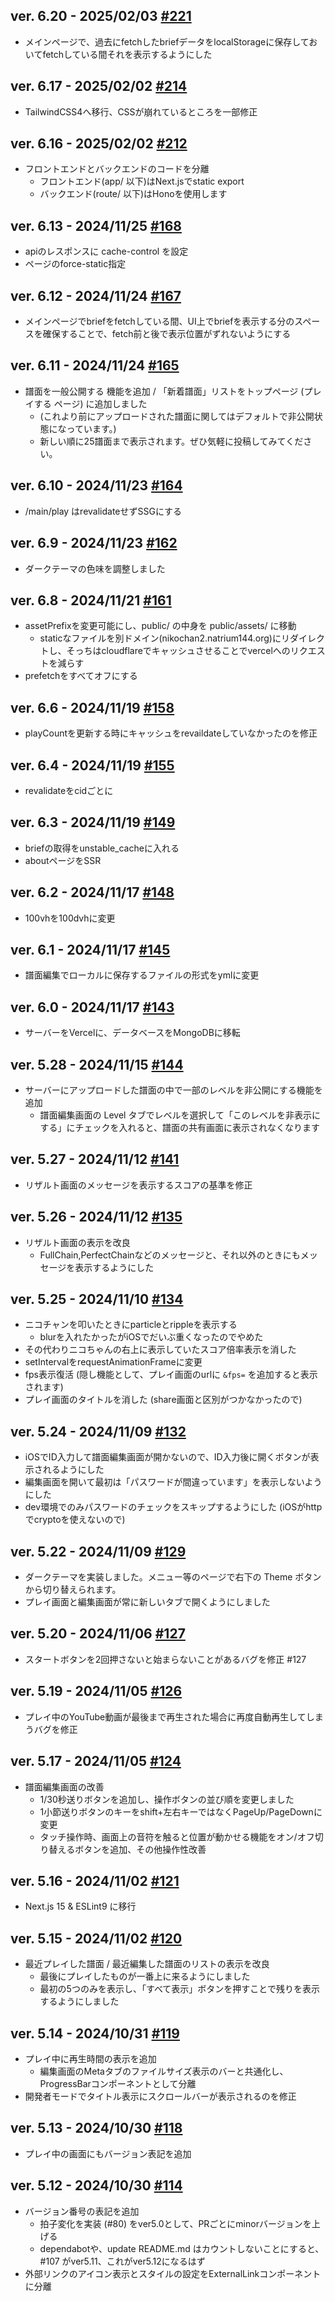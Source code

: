 ## ver. 6.20 - 2025/02/03 [#221](https://github.com/na-trium-144/falling-nikochan/pull/221)

* メインページで、過去にfetchしたbriefデータをlocalStorageに保存しておいてfetchしている間それを表示するようにした

## ver. 6.17 - 2025/02/02 [#214](https://github.com/na-trium-144/falling-nikochan/pull/214)

* TailwindCSS4へ移行、CSSが崩れているところを一部修正

## ver. 6.16 - 2025/02/02 [#212](https://github.com/na-trium-144/falling-nikochan/pull/212)

* フロントエンドとバックエンドのコードを分離 
    * フロントエンド(app/ 以下)はNext.jsでstatic export
    * バックエンド(route/ 以下)はHonoを使用します

## ver. 6.13 - 2024/11/25 [#168](https://github.com/na-trium-144/falling-nikochan/pull/168)

* apiのレスポンスに cache-control を設定
* ページのforce-static指定

## ver. 6.12 - 2024/11/24 [#167](https://github.com/na-trium-144/falling-nikochan/pull/167)

* メインページでbriefをfetchしている間、UI上でbriefを表示する分のスペースを確保することで、fetch前と後で表示位置がずれないようにする

## ver. 6.11 - 2024/11/24 [#165](https://github.com/na-trium-144/falling-nikochan/pull/165)

* 譜面を一般公開する 機能を追加 / 「新着譜面」リストをトップページ (プレイする ページ) に追加しました
    * (これより前にアップロードされた譜面に関してはデフォルトで非公開状態になっています。)
    * 新しい順に25譜面まで表示されます。ぜひ気軽に投稿してみてください。

## ver. 6.10 - 2024/11/23 [#164](https://github.com/na-trium-144/falling-nikochan/pull/164)

* /main/play はrevalidateせずSSGにする

## ver. 6.9 - 2024/11/23 [#162](https://github.com/na-trium-144/falling-nikochan/pull/162)

* ダークテーマの色味を調整しました

## ver. 6.8 - 2024/11/21 [#161](https://github.com/na-trium-144/falling-nikochan/pull/161)

* assetPrefixを変更可能にし、public/ の中身を public/assets/ に移動
    * staticなファイルを別ドメイン(nikochan2.natrium144.org)にリダイレクトし、そっちはcloudflareでキャッシュさせることでvercelへのリクエストを減らす
* prefetchをすべてオフにする

## ver. 6.6 - 2024/11/19 [#158](https://github.com/na-trium-144/falling-nikochan/pull/158)

* playCountを更新する時にキャッシュをrevaildateしていなかったのを修正

## ver. 6.4 - 2024/11/19 [#155](https://github.com/na-trium-144/falling-nikochan/pull/155)

* revalidateをcidごとに

## ver. 6.3 - 2024/11/19 [#149](https://github.com/na-trium-144/falling-nikochan/pull/149)

* briefの取得をunstable_cacheに入れる
* aboutページをSSR

## ver. 6.2 - 2024/11/17 [#148](https://github.com/na-trium-144/falling-nikochan/pull/148)

* 100vhを100dvhに変更

## ver. 6.1 - 2024/11/17 [#145](https://github.com/na-trium-144/falling-nikochan/pull/145)

* 譜面編集でローカルに保存するファイルの形式をymlに変更

## ver. 6.0 - 2024/11/17 [#143](https://github.com/na-trium-144/falling-nikochan/pull/143)

* サーバーをVercelに、データベースをMongoDBに移転

## ver. 5.28 - 2024/11/15 [#144](https://github.com/na-trium-144/falling-nikochan/pull/144)

* サーバーにアップロードした譜面の中で一部のレベルを非公開にする機能を追加
    * 譜面編集画面の Level タブでレベルを選択して「このレベルを非表示にする」にチェックを入れると、譜面の共有画面に表示されなくなります

## ver. 5.27 - 2024/11/12 [#141](https://github.com/na-trium-144/falling-nikochan/pull/141)

* リザルト画面のメッセージを表示するスコアの基準を修正

## ver. 5.26 - 2024/11/12 [#135](https://github.com/na-trium-144/falling-nikochan/pull/135)

* リザルト画面の表示を改良
    * FullChain,PerfectChainなどのメッセージと、それ以外のときにもメッセージを表示するようにした

## ver. 5.25 - 2024/11/10 [#134](https://github.com/na-trium-144/falling-nikochan/pull/134)

* ニコチャンを叩いたときにparticleとrippleを表示する
    * blurを入れたかったがiOSでだいぶ重くなったのでやめた
* その代わりニコちゃんの右上に表示していたスコア倍率表示を消した
* setIntervalをrequestAnimationFrameに変更
* fps表示復活 (隠し機能として、プレイ画面のurlに `&fps=` を追加すると表示されます)
* プレイ画面のタイトルを消した (share画面と区別がつかなかったので)

## ver. 5.24 - 2024/11/09 [#132](https://github.com/na-trium-144/falling-nikochan/pull/132)

* iOSでID入力して譜面編集画面が開かないので、ID入力後に開くボタンが表示されるようにした
* 編集画面を開いて最初は「パスワードが間違っています」を表示しないようにした
* dev環境でのみパスワードのチェックをスキップするようにした (iOSがhttpでcryptoを使えないので)

## ver. 5.22 - 2024/11/09 [#129](https://github.com/na-trium-144/falling-nikochan/pull/129)

* ダークテーマを実装しました。メニュー等のページで右下の Theme ボタンから切り替えられます。
* プレイ画面と編集画面が常に新しいタブで開くようにしました

## ver. 5.20 - 2024/11/06 [#127](https://github.com/na-trium-144/falling-nikochan/pull/127)

* スタートボタンを2回押さないと始まらないことがあるバグを修正 #127

## ver. 5.19 - 2024/11/05 [#126](https://github.com/na-trium-144/falling-nikochan/pull/126)

* プレイ中のYouTube動画が最後まで再生された場合に再度自動再生してしまうバグを修正

## ver. 5.17 - 2024/11/05 [#124](https://github.com/na-trium-144/falling-nikochan/pull/124)

* 譜面編集画面の改善
    * 1/30秒送りボタンを追加し、操作ボタンの並び順を変更しました
    * 1小節送りボタンのキーをshift+左右キーではなくPageUp/PageDownに変更
    * タッチ操作時、画面上の音符を触ると位置が動かせる機能をオン/オフ切り替えるボタンを追加、その他操作性改善

## ver. 5.16 - 2024/11/02 [#121](https://github.com/na-trium-144/falling-nikochan/pull/121)

* Next.js 15 & ESLint9 に移行

## ver. 5.15 - 2024/11/02 [#120](https://github.com/na-trium-144/falling-nikochan/pull/120)

* 最近プレイした譜面 / 最近編集した譜面のリストの表示を改良
    * 最後にプレイしたものが一番上に来るようにしました
    * 最初の5つのみを表示し、「すべて表示」ボタンを押すことで残りを表示するようにしました

## ver. 5.14 - 2024/10/31 [#119](https://github.com/na-trium-144/falling-nikochan/pull/119)

* プレイ中に再生時間の表示を追加
    * 編集画面のMetaタブのファイルサイズ表示のバーと共通化し、ProgressBarコンポーネントとして分離
* 開発者モードでタイトル表示にスクロールバーが表示されるのを修正

## ver. 5.13 - 2024/10/30 [#118](https://github.com/na-trium-144/falling-nikochan/pull/118)

* プレイ中の画面にもバージョン表記を追加

## ver. 5.12 - 2024/10/30 [#114](https://github.com/na-trium-144/falling-nikochan/pull/114)

* バージョン番号の表記を追加
    * 拍子変化を実装 (#80) をver5.0として、PRごとにminorバージョンを上げる
    * dependabotや、update README.md はカウントしないことにすると、 #107 がver5.11、これがver5.12になるはず
* 外部リンクのアイコン表示とスタイルの設定をExternalLinkコンポーネントに分離
